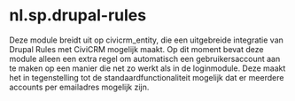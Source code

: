 nl.sp.drupal-rules
==================

Deze module breidt uit op civicrm_entity, die een uitgebreide integratie van Drupal Rules met CiviCRM mogelijk maakt.
Op dit moment bevat deze module alleen een extra regel om automatisch een gebruikersaccount aan te maken op een manier die net zo werkt als in de loginmodule. Deze maakt het in tegenstelling tot de standaardfunctionaliteit mogelijk dat er meerdere accounts per emailadres mogelijk zijn.